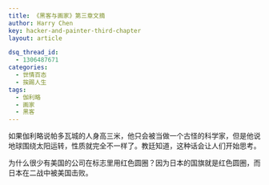 ```yaml
---
title: 《黑客与画家》第三章文摘
author: Harry Chen
key: hacker-and-painter-third-chapter
layout: article

dsq_thread_id:
  - 1306487671
categories:
  - 世情百态
  - 挨踢人生
tags:
  - 伽利略
  - 画家
  - 黑客
---
```


  如果伽利略说帕多瓦城的人身高三米，他只会被当做一个古怪的科学家，但是他说地球围绕太阳运转，性质就完全不一样了。教廷知道，这种话会让人们开始思考。

  为什么很少有美国的公司在标志里用红色圆圈？因为日本的国旗就是红色圆圈，而日本在二战中被美国击败。
